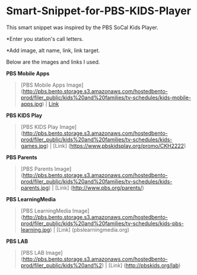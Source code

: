 Smart-Snippet-for-PBS-KIDS-Player
==========================
This smart snippet was inspired by the PBS SoCal Kids Player.

*Enter you station's call letters.

*Add image, alt name, link, link target.

Below are the images and links I used.

**PBS Mobile Apps**
>[PBS Mobile Apps Image] (http://pbs.bento.storage.s3.amazonaws.com/hostedbento-prod/filer_public/kids%20and%20families/tv-schedules/kids-mobile-apps.jpg) | [Link](http://pbskids.org/apps/)

**PBS KIDS Play**
>[PBS KIDS Play Image] (http://pbs.bento.storage.s3.amazonaws.com/hostedbento-prod/filer_public/kids%20and%20families/tv-schedules/kids-games.jpg) | [Link] (https://www.pbskidsplay.org/promo/CKH2222)

**PBS Parents**
>[PBS Parents Image] (http://pbs.bento.storage.s3.amazonaws.com/hostedbento-prod/filer_public/kids%20and%20families/tv-schedules/kids-parents.jpg) | [Link] (http://www.pbs.org/parents/)

**PBS LearningMedia**
>[PBS LearningMedia Image] (http://pbs.bento.storage.s3.amazonaws.com/hostedbento-prod/filer_public/kids%20and%20families/tv-schedules/kids-pbs-learning.jpg) | [Link] (pbslearningmedia.org)

**PBS LAB**
>[PBS LAB Image] (http://pbs.bento.storage.s3.amazonaws.com/hostedbento-prod/filer_public/kids%20and%2) | [Link] (http://pbskids.org/lab)
